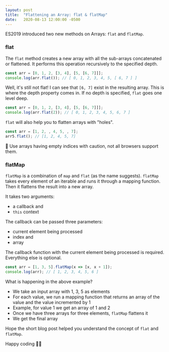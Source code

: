 ```yaml
---
layout: post
title:  "Flattening an Array: flat & flatMap"
date:   2020-08-13 12:00:00 -0500
---
```


ES2019 introduced two new methods on Arrays: `flat` and `flatMap`.

### flat

The `flat` method creates a new array with all the sub-arrays concatenated or flattened. It performs this operation recursively to the specified depth.

```javascript
const arr = [0, 1, 2, [3, 4], [5, [6, 7]]];
console.log(arr.flat()); // [ 0, 1, 2, 3, 4, 5, [ 6, 7 ] ]
```

Well, it's still not flat! I can see that `[6, 7]` exist in the resulting array. This is where the depth property comes in. If no depth is specified, `flat` goes one level deep.

```javascript
const arr = [0, 1, 2, [3, 4], [5, [6, 7]]];
console.log(arr.flat(2)); // [ 0, 1, 2, 3, 4, 5, 6, 7 ]
```

`flat` will also help you to flatten arrays with "holes".

```javascript
const arr = [1, 2, , 4, 5, , 7];
arr5.flat(); // [1, 2, 4, 5, 7]
```

🚨 Use arrays having empty indices with caution, not all browsers support them.

### flatMap

`flatMap` is a combination of `map` and `flat` (as the name suggests). `flatMap` takes every element of an iterable and runs it through a mapping function. Then it flattens the result into a new array.

It takes two arguments:
- a callback and
- `this` context

The callback can be passed three parameters:
- current element being processed
- index and
- array

The callback function with the current element being processed is required. Everything else is optional.

```javascript
const arr = [1, 3, 5].flatMap(x => [x, x + 1]);
console.log(arr); // [ 1, 2, 3, 4, 5, 6 ]
```

What is happening in the above example?

- We take an input array with 1, 3, 5 as elements
- For each value, we run a mapping function that returns an array of the value and the value incremented by 1
- Example, for value 1 we get an array of 1 and 2
- Once we have three arrays for three elements, `flatMap` flattens it
- We get the final array

Hope the short blog post helped you understand the concept of `flat` and `flatMap`.

Happy coding 👋🏼
